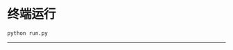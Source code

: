 # 终端运行

```shell
python run.py
```
************************************************************************************************************************************************************************************************************************************************************************************************************************************************************************************************************************************************************************************************************************************************************************************************************************************************************************************************************************************************************************************************************************************************************************************************************************************